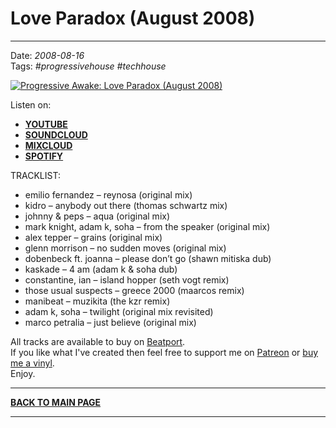 # Love Paradox (August 2008) 

----

Date: *2008-08-16*  
Tags: *#progressivehouse #techhouse*  

[![Progressive Awake: Love Paradox (August 2008)](https://thumbnailer.mixcloud.com/unsafe/390x390/extaudio/a/0/4/0/0a9e-b6c6-4b04-bd02-98f2d125462c)](https://youtu.be/8Kf3LXU5VPE)  

Listen on: 
* [**YOUTUBE**](https://youtu.be/8Kf3LXU5VPE)
* [**SOUNDCLOUD**](https://soundcloud.com/conorbolton366/love-paradox-august-2008)
* [**MIXCLOUD**](https://www.mixcloud.com/progressiveawake2008/love-paradox-august-2008/)
* [**SPOTIFY**](https://open.spotify.com/playlist/3PhLHHYpfVht0W8UbyrdcT?si=ae534b930be340d1)  

TRACKLIST:  

* emilio fernandez – reynosa (original mix)
* kidro – anybody out there (thomas schwartz mix)
* johnny & peps – aqua (original mix)
* mark knight, adam k, soha – from the speaker (original mix)
* alex tepper – grains (original mix)
* glenn morrison – no sudden moves (original mix)
* dobenbeck ft. joanna – please don’t go (shawn mitiska dub)
* kaskade – 4 am (adam k & soha dub)
* constantine, ian – island hopper (seth vogt remix)
* those usual suspects – greece 2000 (maarcos remix)
* manibeat – muzikita (the kzr remix)
* adam k, soha – twilight (original mix revisited)
* marco petralia – just believe (original mix)

All tracks are available to buy on <a href="http://beatport.com" target="_blank">Beatport</a>.  
If you like what I've created then feel free to support me on [Patreon](https://www.patreon.com/shivioua) or [buy me a vinyl](https://www.buymeacoffee.com/shivioua).   
Enjoy.

----

[**BACK TO MAIN PAGE**](./README.md)

---- 
